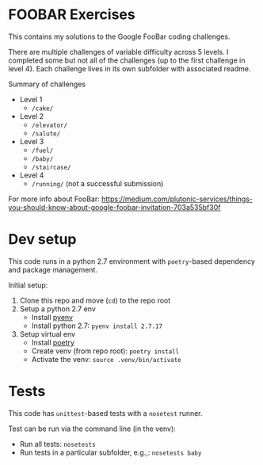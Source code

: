FOOBAR Exercises
================

This contains my solutions to the Google FooBar coding challenges.

There are multiple challenges of variable difficulty across 5 levels. I completed 
some but not all of the challenges (up to the first challenge in level 4). 
Each challenge lives in its own subfolder with associated readme.

Summary of challenges
- Level 1
    - `/cake/`
- Level 2
    - `/elevator/`
    - `/salute/`
- Level 3
    - `/fuel/`
    - `/baby/`
    - `/staircase/`
- Level 4
    - `/running/` (not a successful submission)

For more info about FooBar:
https://medium.com/plutonic-services/things-you-should-know-about-google-foobar-invitation-703a535bf30f


# Dev setup
This code runs in a python 2.7 environment with `poetry`-based dependency and package management. 

Initial setup:
1. Clone this repo and move (`cd`) to the repo root
1. Setup a python 2.7 env
    - Install [pyenv](https://github.com/pyenv/pyenv)
    - Install python 2.7: `pyenv install 2.7.17`
1. Setup virtual env 
    - Install [poetry](https://python-poetry.org/)
    - Create venv (from repo root): `poetry install`
    - Activate the venv: `source .venv/bin/activate`

# Tests
This code has `unittest`-based tests with a `nosetest` runner.

Test can be run via the command line (in the venv):
- Run all tests: `nosetests`
- Run tests in a particular subfolder, e.g.,: `nosetests baby`
